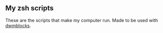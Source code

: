 ## My zsh scripts

These are the scripts that make my computer run.
Made to be used with [dwmblocks](https://github.com/LukeSmithxyz/dwmblocks).
